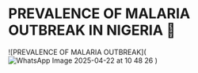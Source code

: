 # PREVALENCE OF MALARIA OUTBREAK IN NIGERIA :test_tube:
![PREVALENCE OF MALARIA OUTBREAK](![WhatsApp Image 2025-04-22 at 10 48 26](https://github.com/user-attachments/assets/9b2d4ea1-3e1e-4a5b-b515-cf0b0991524f)
)
